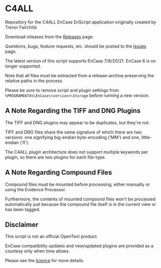 # C4ALL
Repository for the C4ALL EnCase EnScript application originally created by Trevor Fairchild.

Download releases from the [Releases](https://github.com/sdckey/C4ALL/releases) page.

Questions, bugs, feature requests, etc. should be posted to the [Issues](https://github.com/sdckey/C4ALL/issues) page.

The latest version of this script supports EnCase 7/8/20/21. EnCase 6 is no longer supported.

Note that all files must be extracted from a release-archive preserving the relative paths in the process.

Please be sure to remove script and plugin settings from `%PROGRAMDATA%\EnCase\<version>\Storage` before running a new version.

## A Note Regarding the TIFF and DNG Plugins
The TIFF and DNG plugins may appear to be duplicates, but they're not.

TIFF and DNG files share the same signature of which there are two versions: one signifying big-endian byte-encoding ('MM') and one, little-endian ('II').

The C4ALL plugin architecture does not support multiple keywords per plugin, so there are two plugins for each file-type.

## A Note Regarding Compound Files
Compound files must be mounted before processing, either manually or using the Evidence Processor.

Furthermore, the contents of mounted compound files won't be processed automatically just because the compound file itself is in the current view or has been tagged. 

## Disclaimer

This script is not an official OpenText product.

EnCase compatibility updates and new/updated plugins are provided as a courtesy only when time allows.

Please see the [licence](https://github.com/sdckey/C4ALL/blob/master/LICENSE) for more details. 
